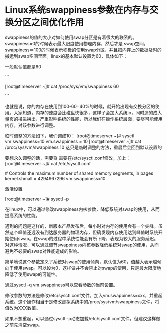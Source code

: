 # Linux系统swappiness参数在内存与交换分区之间优化作用



swappiness的值的大小对如何使用swap分区是有着很大的联系的。swappiness=0的时候表示最大限度使用物理内存，然后才是 swap空间，swappiness＝100的时候表示积极的使用swap分区，并且把内存上的数据及时的搬运到swap空间里面。linux的基本默认设置为60，具体如下：

 

 

一般默认值都是60  

 

 

\```

[root@timeserver ~]# cat /proc/sys/vm/swappiness
60

\```

 

 

也就是说，你的内存在使用到100-60=40%的时候，就开始出现有交换分区的使用。大家知道，内存的速度会比磁盘快很多，这样子会加大系统io，同时造的成大量页的换进换出，严重影响系统的性能，所以我们在操作系统层面，要尽可能使用内存，对该参数进行调整。

 

 

临时调整的方法如下，我们调成10：
[root@timeserver ~]# sysctl vm.swappiness=10
vm.swappiness = 10
[root@timeserver ~]# cat /proc/sys/vm/swappiness
10
这只是临时调整的方法，重启后会回到默认设置的

要想永久调整的话，需要将
需要在/etc/sysctl.conf修改，加上：
[root@timeserver ~]# cat /etc/sysctl.conf

\# Controls the maximum number of shared memory segments, in pages
kernel.shmall = 4294967296
vm.swappiness=10

 

 

激活设置

[root@timeserver ~]# sysctl -p

 

在linux中，可以通过修改swappiness内核参数，降低系统对swap的使用，从而提高系统的性能。


遇到的问题是这样的，新版本产品发布后，每小时对内存的使用会有一个尖峰。虽然这个峰值还远没有到达服务器的物理内存，但确发现内存使用达到峰值时系统开始使用swap。在swap的过程中系统性能会有所下降，表现为较大的服务延迟。对这种情况，可以通过调节swappiness内核参数降低系统对swap的使用，从而避免不必要的swap对性能造成的影响。


简单地说这个参数定义了系统对swap的使用倾向，默认值为60，值越大表示越倾向于使用swap。可以设为0，这样做并不会禁止对swap的使用，只是最大限度地降低了使用swap的可能性。


通过sysctl -q vm.swappiness可以查看参数的当前设置。


修改参数的方法是修改/etc/sysctl.conf文件，加入vm.swappiness=xxx，并重起系统。这个操作相当于是修改虚拟系统中的/proc/sys/vm/swappiness文件，将值改为XXX数值。


如果不想重起，可以通过sysctl -p动态加载/etc/sysctl.conf文件，但建议这样做之前先清空swap。
